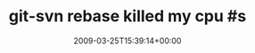 ---
retweeted: false
source: <a href="http://twitter.com" rel="nofollow">Twitter Web Client</a>
entities:
  hashtags:
  - text: sing
    indices:
    - '29'
    - '34'
  symbols: []
  user_mentions: []
  urls: []
display_text_range:
- '0'
- '34'
favorite_count: '0'
id_str: '1388547813'
truncated: false
retweet_count: '0'
id: '1388547813'
created_at: Wed Mar 25 15:39:14 +0000 2009
favorited: false
full_text: 'git-svn rebase killed my cpu #sing'
lang: da
tags:
- sing
- pesos:twitter
date: '2009-03-25T15:39:14+00:00'
src: https://twitter.com/bascht/status/1388547813
original_url: https://twitter.com/bascht/status/1388547813
type: twitter_tweet
text: 'git-svn rebase killed my cpu #sing'
title: 'git-svn rebase killed my cpu #s'

---